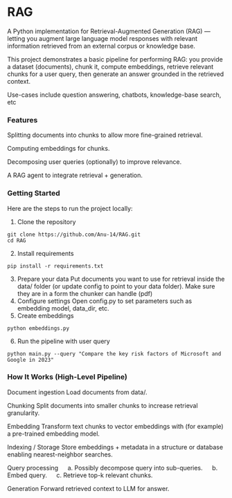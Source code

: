 # RAG

A Python implementation for Retrieval-Augmented Generation (RAG) — letting you augment large language model responses with relevant information retrieved from an external corpus or knowledge base.

This project demonstrates a basic pipeline for performing RAG: you provide a dataset (documents), chunk it, compute embeddings, retrieve relevant chunks for a user query, then generate an answer grounded in the retrieved context.

Use-cases include question answering, chatbots, knowledge-base search, etc

### Features

Splitting documents into chunks to allow more fine-grained retrieval.

Computing embeddings for chunks.

Decomposing user queries (optionally) to improve relevance.

A RAG agent to integrate retrieval + generation.

### Getting Started

Here are the steps to run the project locally:

1. Clone the repository
```
git clone https://github.com/Anu-14/RAG.git
cd RAG
```
2. Install requirements
```
pip install -r requirements.txt
```
3. Prepare your data
Put documents you want to use for retrieval inside the data/ folder (or update config to point to your data folder).
Make sure they are in a form the chunker can handle (pdf)
4. Configure settings
Open config.py to set parameters such as embedding model, data_dir, etc.
5. Create embeddings
```
python embeddings.py
```
6. Run the pipeline with user query
```
python main.py --query "Compare the key risk factors of Microsoft and Google in 2023"
```

### How It Works (High-Level Pipeline)

Document ingestion
Load documents from data/.

Chunking
Split documents into smaller chunks to increase retrieval granularity.

Embedding
Transform text chunks to vector embeddings with (for example) a pre-trained embedding model.

Indexing / Storage
Store embeddings + metadata in a structure or database enabling nearest-neighbor searches.

Query processing
  a. Possibly decompose query into sub-queries.
  b. Embed query.
  c. Retrieve top-k relevant chunks.

Generation
Forward retrieved context to LLM for answer.
